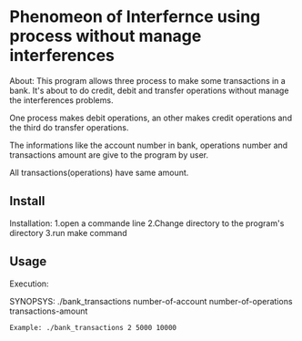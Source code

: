 
# Phenomeon of Interfernce using process without manage interferences

About:
This program allows three process to make some transactions in a bank.
It's about to do credit, debit and transfer operations without manage the interferences problems.

One process makes debit operations, an other makes credit operations and the third do transfer operations.

The informations like the account number in bank, operations number and transactions amount are give to the program by user.

All transactions(operations) have same amount.

## Install

Installation:
		1.open a commande line
		2.Change directory to the program's directory
		3.run make command

## Usage

Execution:

SYNOPSYS:
		./bank_transactions number-of-account number-of-operations transactions-amount


	Example: ./bank_transactions 2 5000 10000
